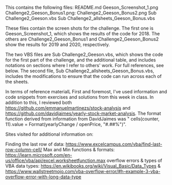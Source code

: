 
This contains the following files: README.md Geeson_Screenshot_1.png Challenge2_Geeson_Bonus1.png: Challenge2_Geeson_Bonus2.png Sub Challenge2_Geeson.vbs Sub Challenge2_allsheets_Geeson_Bonus.vbs

These files contain the screen shots for the challenge. The first one is Geeson_Screenshot_1, which shows the results of the code for 2018. The others are Challenge2_Geeson_Bonus1 and Challenge2_Geeson_Bonus2 show the results for 2019 and 2020, respectively.

The two VBS files are Sub Challenge2_Geeson.vbs, which shows the code for the first part of the challenge, and the additional table, and includes notations on sections where I refer to others' work. For full references, see below. The second file, Sub Challenge2_allsheets_Geeson_Bonus.vbs, includes the modifications to ensure that the code can run across each of the sheets.

In terms of reference materialL First and foremost, I've used information and code snippets from exercises and solutions from this week in class. In addition to this, I reviewed both https://github.com/emmanuelmartinezs/stock-analysis and https://github.com/davidjaimes/yearly-stock-market-analysis. The format function derived from information from DavidJaimes was " cells(counter, 11).value = Format(yearlyChange / openPrice, "#.##%")".

Sites visited for additional information on:

Finding the last row of data: https://www.excelcampus.com/vba/find-last-row-column-cell/
Max and Min functions & formats: https://learn.microsoft.com/en-us/office/vba/api/excel.worksheetfunction.max
overflow errors & types of VBA data types: https://en.wikibooks.org/wiki/Visual_Basic/Data_Types & https://www.wallstreetmojo.com/vba-overflow-error/#h-example-3-vba-overflow-error-with-long-data-type
